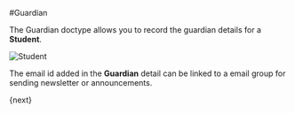 #Guardian

The Guardian doctype allows you to record the guardian details for a **Student**.

<img class="screenshot" alt="Student" src="/assets/erpnext_docs/assets/img/education/student/guardian.png">

The email id added in the **Guardian** detail can be linked to a email group for sending newsletter or announcements.

{next}